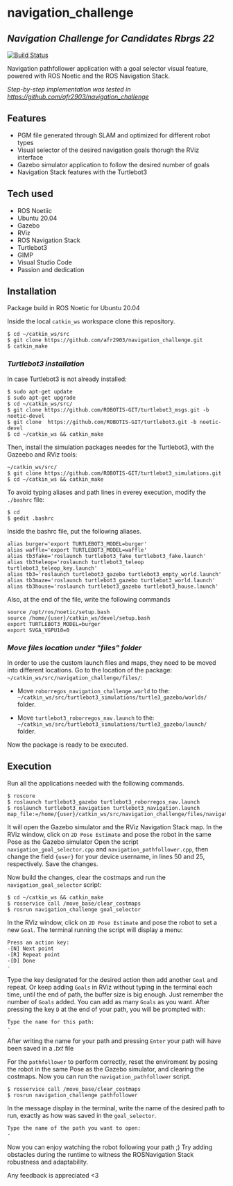 # navigation_challenge
## _Navigation Challenge for Candidates Rbrgs 22_


[![Build Status](https://travis-ci.org/joemccann/dillinger.svg?branch=master)](https://travis-ci.org/joemccann/dillinger)

Navigation pathfollower application with a goal selector visual feature,
powered with ROS Noetic and the ROS Navigation Stack.

_Step-by-step implementation was tested in https://github.com/afr2903/navigation_challenge_

## Features

- PGM file generated through SLAM and optimized for different robot types
- Visual selector of the desired navigation goals thorugh the RViz interface
- Gazebo simulator application to follow the desired number of goals
- Navigation Stack features with  the Turtlebot3

## Tech used
- ROS Noetiic
- Ubuntu 20.04
- Gazebo
- RViz
- ROS Navigation Stack
- Turtlebot3
- GIMP
- Visual Studio Code
- Passion and dedication

## Installation

Package build in ROS Noetic for Ubuntu 20.04

Inside the local `catkin_ws` workspace clone this repository.

```
$ cd ~/catkin_ws/src
$ git clone https://github.com/afr2903/navigation_challenge.git
$ catkin_make
```
### _Turtlebot3 installation_ 
In case Turtlebot3 is not already installed:
```
$ sudo apt-get update
$ sudo apt-get upgrade
$ cd ~/catkin_ws/src/
$ git clone https://github.com/ROBOTIS-GIT/turtlebot3_msgs.git -b noetic-devel
$ git clone  https://github.com/ROBOTIS-GIT/turtlebot3.git -b noetic-devel
$ cd ~/catkin_ws && catkin_make
```
Then, install the simulation packages needes for the Turtlebot3, with the Gazeebo and RViz tools:
```
~/catkin_ws/src/
$ git clone https://github.com/ROBOTIS-GIT/turtlebot3_simulations.git
$ cd ~/catkin_ws && catkin_make
```
To avoid typing aliases and path lines in everey execution, modify the `./bashrc` file:
```
$ cd
$ gedit .bashrc
```
Inside the bashrc file, put the following aliases. 
```
alias burger='export TURTLEBOT3_MODEL=burger'
alias waffle='export TURTLEBOT3_MODEL=waffle'
alias tb3fake='roslaunch turtlebot3_fake turtlebot3_fake.launch'
alias tb3teleop='roslaunch turtlebot3_teleop turtlebot3_teleop_key.launch'
alias tb3='roslaunch turtlebot3_gazebo turtlebot3_empty_world.launch'
alias tb3maze='roslaunch turtlebot3_gazebo turtlebot3_world.launch'
alias tb3house='roslaunch turtlebot3_gazebo turtlebot3_house.launch'
```
Also, at the end of the file, write the following commands
```
source /opt/ros/noetic/setup.bash
source /home/{user}/catkin_ws/devel/setup.bash
export TURTLEBOT3_MODEL=burger
export SVGA_VGPU10=0
```
### _Move files location under "files" folder_
In order to use the custom launch files and maps, they need to be moved into different locations.
Go to the location of the package: `~/catkin_ws/src/navigation_challenge/files/`:

- Move `roborregos_navigation_challenge.world` to the:
`~/catkin_ws/src/turtlebot3_simulations/turtle3_gazebo/worlds/` folder.

- Move `turtlebot3_roborregos_nav.launch` to the:
`~/catkin_ws/src/turtlebot3_simulations/turtle3_gazebo/launch/` folder.

Now the package is ready to be executed.
## Execution

Run all the applications needed with the following commands.
```
$ roscore
$ roslaunch turtlebot3_gazebo turtlebot3_roborregos_nav.launch
$ roslaunch turtlebot3_navigation turtlebot3_navigation.launch map_file:=/home/{user}/catkin_ws/src/navigation_challenge/files/navigation_challenge_map.yaml
```
It will open the Gazebo simulator and the RViz Navigation Stack map.
In the RViz window, click on `2D Pose Estimate` and pose the robot in the same Pose as the Gazebo simulator
Open the script `navigation_goal_selector.cpp` and `navigation_pathfollower.cpp`, then change the field `{user}` for your device username, in lines 50 and 25, respectively. Save the changes.

Now build the changes, clear the costmaps and run the `navigation_goal_selector` script:
```
$ cd ~/catkin_ws && catkin_make
$ rosservice call /move_base/clear_costmaps
$ rosrun navigation_challenge goal_selector
```
In the RViz window, click on `2D Pose Estimate` and pose the robot to set a new `Goal`.
The terminal running the script will display a menu:
```
Press an action key:
-[N] Next point
-[R] Repeat point
-[D] Done
-
```
Type the key designated for the desired action then add another `Goal` and repeat.
Or keep adding `Goals` in RViz without typing in the terminal each time, until the end of path, the buffer size is big enough. Just remember the number of `Goals` added.
You can add as many `Goals` as you want.
After pressing the key `D` at the end of your path, you will be prompted with:
```
Type the name for this path:
-
```
After writing the name for your path and pressing `Enter` your path will have been saved in a _.txt_ file

For the `pathfollower` to perform correctly, reset the enviroment by posing the robot in the same Pose as the Gazebo simulator, and clearing the costmaps. Now you can run the `navigation_pathfollower` script.
```
$ rosservice call /move_base/clear_costmaps
$ rosrun navigation_challenge pathfollower
```
In the message display in the terminal, write the name of the desired path to run, exactly as how was saved in the `goal_selector`.
```
Type the name of the path you want to open:
-
```
Now you can enjoy watching the robot following your path ;)
Try adding obstacles during the runtime to witness the ROSNavigation Stack robustness and adaptability.

Any feedback is appreciated <3

[//]: # (These are reference links used in the body of this note and get stripped out when the markdown processor does its job. There is no need to format nicely because it shouldn't be seen. Thanks SO - http://stackoverflow.com/questions/4823468/store-comments-in-markdown-syntax)

   [dill]: <https://github.com/joemccann/dillinger>
   [git-repo-url]: <https://github.com/joemccann/dillinger.git>
   [john gruber]: <http://daringfireball.net>
   [df1]: <http://daringfireball.net/projects/markdown/>
   [markdown-it]: <https://github.com/markdown-it/markdown-it>
   [Ace Editor]: <http://ace.ajax.org>
   [node.js]: <http://nodejs.org>
   [Twitter Bootstrap]: <http://twitter.github.com/bootstrap/>
   [jQuery]: <http://jquery.com>
   [@tjholowaychuk]: <http://twitter.com/tjholowaychuk>
   [express]: <http://expressjs.com>
   [AngularJS]: <http://angularjs.org>
   [Gulp]: <http://gulpjs.com>

   [PlDb]: <https://github.com/joemccann/dillinger/tree/master/plugins/dropbox/README.md>
   [PlGh]: <https://github.com/joemccann/dillinger/tree/master/plugins/github/README.md>
   [PlGd]: <https://github.com/joemccann/dillinger/tree/master/plugins/googledrive/README.md>
   [PlOd]: <https://github.com/joemccann/dillinger/tree/master/plugins/onedrive/README.md>
   [PlMe]: <https://github.com/joemccann/dillinger/tree/master/plugins/medium/README.md>
   [PlGa]: <https://github.com/RahulHP/dillinger/blob/master/plugins/googleanalytics/README.md>
